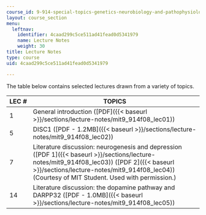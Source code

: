 ```yaml
---
course_id: 9-914-special-topics-genetics-neurobiology-and-pathophysiology-of-psychiatric-disorders-fall-2008
layout: course_section
menu:
  leftnav:
    identifier: 4caad299c5ce511ad41fead0d5341979
    name: Lecture Notes
    weight: 30
title: Lecture Notes
type: course
uid: 4caad299c5ce511ad41fead0d5341979

---
```


The table below contains selected lectures drawn from a variety of topics.

| LEC # | TOPICS |
| --- | --- |
| 1 | General introduction ([PDF]({{< baseurl >}}/sections/lecture-notes/mit9_914f08_lec01)) |
| 5 | DISC1 ([PDF - 1.2MB]({{< baseurl >}}/sections/lecture-notes/mit9_914f08_lec02)) |
| 7 | Literature discussion: neurogenesis and depression ([PDF 1]({{< baseurl >}}/sections/lecture-notes/mit9_914f08_lec03)) ([PDF 2]({{< baseurl >}}/sections/lecture-notes/mit9_914f08_lec04)) (Courtesy of MIT Student. Used with permission.) |
| 14 | Literature discussion: the dopamine pathway and DARPP32 ([PDF - 1.0MB]({{< baseurl >}}/sections/lecture-notes/mit9_914f08_lec05))